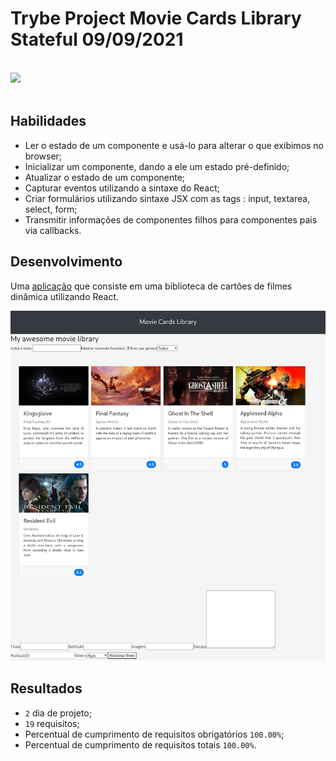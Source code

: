 # Trybe Project Movie Cards Library Stateful 09/09/2021
<br>
<div style="display: inline_block">
  <img src="https://img.shields.io/badge/react-0D1117?style=for-the-badge&logo=react&logoColor=61DAFB&logoWidth=20"/>
</div>
<br>

## Habilidades

- Ler o estado de um componente e usá-lo para alterar o que exibimos no browser;
- Inicializar um componente, dando a ele um estado pré-definido;
- Atualizar o estado de um componente;
- Capturar eventos utilizando a sintaxe do React;
- Criar formulários utilizando sintaxe JSX com as tags : input, textarea, select, form;
- Transmitir informações de componentes filhos para componentes pais via callbacks.

## Desenvolvimento
Uma [aplicação](https://weltonthomasferreira.github.io/trybe-project-movie-cards-library-stateful/) que consiste em uma biblioteca de cartões de filmes dinâmica utilizando React.

![Imagem do site desenvolvido](./readme/images/movie-cards-site.png "Site")

## Resultados

- `2` dia de projeto;
- `19` requisitos;
- Percentual de cumprimento de requisitos obrigatórios `100.00%`;
- Percentual de cumprimento de requisitos totais `100.00%`.
